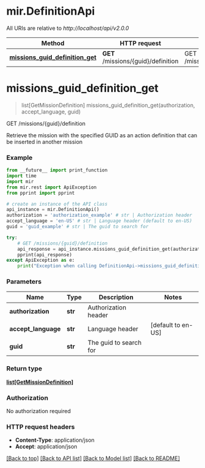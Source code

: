 # mir.DefinitionApi

All URIs are relative to *http://localhost/api/v2.0.0*

Method | HTTP request | Description
------------- | ------------- | -------------
[**missions_guid_definition_get**](DefinitionApi.md#missions_guid_definition_get) | **GET** /missions/{guid}/definition | GET /missions/{guid}/definition


# **missions_guid_definition_get**
> list[GetMissionDefinition] missions_guid_definition_get(authorization, accept_language, guid)

GET /missions/{guid}/definition

Retrieve the mission with the specified GUID as an action definition that can be inserted in another mission

### Example
```python
from __future__ import print_function
import time
import mir
from mir.rest import ApiException
from pprint import pprint

# create an instance of the API class
api_instance = mir.DefinitionApi()
authorization = 'authorization_example' # str | Authorization header
accept_language = 'en-US' # str | Language header (default to en-US)
guid = 'guid_example' # str | The guid to search for

try:
    # GET /missions/{guid}/definition
    api_response = api_instance.missions_guid_definition_get(authorization, accept_language, guid)
    pprint(api_response)
except ApiException as e:
    print("Exception when calling DefinitionApi->missions_guid_definition_get: %s\n" % e)
```

### Parameters

Name | Type | Description  | Notes
------------- | ------------- | ------------- | -------------
 **authorization** | **str**| Authorization header | 
 **accept_language** | **str**| Language header | [default to en-US]
 **guid** | **str**| The guid to search for | 

### Return type

[**list[GetMissionDefinition]**](GetMissionDefinition.md)

### Authorization

No authorization required

### HTTP request headers

 - **Content-Type**: application/json
 - **Accept**: application/json

[[Back to top]](#) [[Back to API list]](../README.md#documentation-for-api-endpoints) [[Back to Model list]](../README.md#documentation-for-models) [[Back to README]](../README.md)

